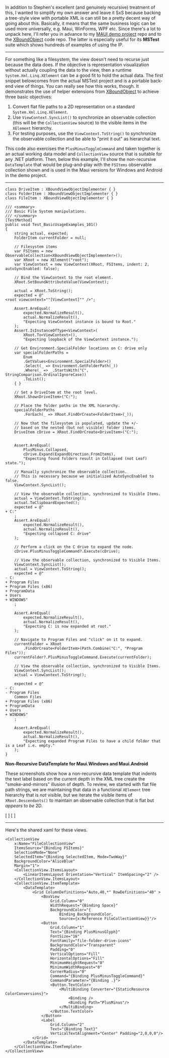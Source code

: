 In addition to Stephen's excellent (and genuinely recursive) treatment of this, I wanted to simplify my own answer and leave it SxS because backing a tree-style view with portable XML is can still be a pretty decent way of going about this. Basically, it means that the same business logic can be used more universally, e.g. Maui, WinForms, WPF etc. Since there's a lot to unpack here, I'll refer you in advance to my [MAUI demo project](https://github.com/IVSoftware/IVSoftware.Demo.CrossPlatform.FilesystemViewer.git) repo and to the [XBoundObject](https://github.com/IVSoftware/IVSoftware.Portable.Xml.Linq.XBoundObject.git) code repo. The latter is especially useful for its **MSTest** suite which shows hundreds of examples of using the IP.
___

For something like a filesystem, the view doesn't need to recurse just because the data does. If the objective is representation visualization without actually coupling the data to the view, then a runtime `System.Xml.Linq.XElement` can be a good fit to hold the actual data. The first snippet belowcomes from the actual MSTest project and is a portable back-end view of things. You can really see how this works, though. It demonstrates the use of helper extensions from [XBoundObject](https://www.nuget.org/packages/IVSoftware.Portable.Xml.Linq.XBoundObject/2.0.0) to achieve three basic objectives:

1. Convert flat file paths to a 2D representation on a standard `System.Xml.Linq.XElement`.
2. Use `ViewContext.SyncList()` to synchronize an observable collection (this will be the `CollectionView` source) to the visible items in the `XElement` hierarchy.
3. For testing purposes, use the `ViewContext.ToString()` to synchronize the observable collection and be able to "print it out" as hierarchal text.

This code also exercises the `PlusMinusToggleCommand` and taken together is an actual working data model and `CollectionView` source that is suitable for any .NET platform. Then, below this example, I'll show the non-recursive `DataTemplate` that would be plug-and-play with the `FSItems` observable collection shown and is used in the Maui versions for Windows and Android in the demo project.

___

```
class DriveItem : XBoundViewObjectImplementer { }
class FolderItem : XBoundViewObjectImplementer { }
class FileItem : XBoundViewObjectImplementer { }

/// <summary>
/// Basic File System manipulations.
/// </summary>
[TestMethod]
public void Test_BasicUsageExamples_101()
{
    string actual, expected;
    FolderItem currentFolder = null;

    // Filesystem items
    var FSItems = new ObservableCollection<XBoundViewObjectImplementer>();
    var XRoot = new XElement("root");
    var ViewContext = new ViewContext(XRoot, FSItems, indent: 2, autoSyncEnabled: false);

    // Bind the ViewContext to the root element.
    XRoot.SetBoundAttributeValue(ViewContext);

    actual = XRoot.ToString();
    expected = @" 
<root viewcontext=""[ViewContext]"" />";

    Assert.AreEqual(
        expected.NormalizeResult(),
        actual.NormalizeResult(),
        "Expecting ViewContext instance is bound to Root."
    );
    Assert.IsInstanceOfType<ViewContext>(
        XRoot.To<ViewContext>(),
        "Expecting loopback of the ViewContext instance.");

    // Get Environment.SpecialFolder locations on C: drive only
    var specialFolderPaths =
        Enum
        .GetValues<Environment.SpecialFolder>()
        .Select(_ => Environment.GetFolderPath(_))
        .Where(_ => _.StartsWith("C", StringComparison.OrdinalIgnoreCase))
        .ToList();
    { }

    // Set a DriveItem at the root level.
    XRoot.Show<DriveItem>("C:");

    // Place the folder paths in the XML hierarchy.
    specialFolderPaths
        .ForEach(_ => XRoot.FindOrCreate<FolderItem>(_));

    // Now that the filesystem is populated, update the +/-
    // based on the nested (but not visible) folder items.
    DriveItem cDrive = XRoot.FindOrCreate<DriveItem>("C:");

        
    Assert.AreEqual(
        PlusMinus.Collapsed,
        cDrive.Expand(ExpandDirection.FromItems),
        "Expecting found folders result in Collapsed (not Leaf) state.");

    // Manually synchronize the observable collection.
    // This is necessary because we initialized AutoSyncEnabled to false.
    ViewContext.SyncList();

    // View the observable collection, synchronized to Visible Items.
    actual = ViewContext.ToString();
    actual.ToClipboardExpected();
    expected = @" 
+ C:"
    ;
    Assert.AreEqual(
        expected.NormalizeResult(),
        actual.NormalizeResult(),
        "Expecting collapsed C: drive"
    );

    // Perform a click on the C drive to expand the node.
    cDrive.PlusMinusToggleCommand?.Execute(cDrive);

    // View the observable collection, synchronized to Visible Items.
    ViewContext.SyncList();
    actual = ViewContext.ToString();
    expected = @" 
- C:
+ Program Files
+ Program Files (x86)
+ ProgramData
+ Users
+ WINDOWS"
    ;

    Assert.AreEqual(
        expected.NormalizeResult(),
        actual.NormalizeResult(),
        "Expecting C: is now expanded at root."
    );

    // Navigate to Program Files and "click" on it to expand.
    currentFolder = XRoot
        .FindOrCreate<FolderItem>(Path.Combine("C:", "Program Files"));
    currentFolder?.PlusMinusToggleCommand.Execute(currentFolder);

    // View the observable collection, synchronized to Visible Items.
    ViewContext.SyncList();
    actual = ViewContext.ToString();

    expected = @" 
- C:
- Program Files
    Common Files
+ Program Files (x86)
+ ProgramData
+ Users
+ WINDOWS"
    ;

    Assert.AreEqual(
        expected.NormalizeResult(),
        actual.NormalizeResult(),
        "Expecting expanded Program Files to have a child folder that is a Leaf i.e. empty."
    );
}
```

**Non-Recursive DataTemplate for Maui.Windows and Maui.Android**


These screenshots show how a non-recursive data template that indents the text label based on the current depth in the XML tree create the "smoke-and-mirrors" illusion of depth. To review, we started with flat file path strings, we are maintaining that data in a functional `XElement` tree hierarchy that is _not_ visible, but we iterate the visible items of `XRoot.Descendants()` to maintain an observable collection that _is_ flat but _appears to be_ 2D.


[ ]    [ ]

___

Here's the shared xaml for these views.

```
<CollectionView 
    x:Name="FileCollectionView" 
    ItemsSource="{Binding FSItems}" 
    SelectionMode="None"
    SelectedItem="{Binding SelectedItem, Mode=TwoWay}"
    BackgroundColor="AliceBlue"
    Margin="1">
    <CollectionView.ItemsLayout>
        <LinearItemsLayout Orientation="Vertical" ItemSpacing="2" />
    </CollectionView.ItemsLayout>
    <CollectionView.ItemTemplate>
        <DataTemplate>
            <Grid ColumnDefinitions="Auto,40,*" RowDefinitions="40" >
                <BoxView 
                    Grid.Column="0" 
                    WidthRequest="{Binding Space}"
                    BackgroundColor="{
                        Binding BackgroundColor, 
                        Source={x:Reference FileCollectionView}}"/>
                <Button 
                    Grid.Column="1" 
                    Text="{Binding PlusMinusGlyph}" 
                    FontSize="16"
                    FontFamily="file-folder-drive-icons"
                    BackgroundColor="Transparent"
                    Padding="0"
                    VerticalOptions="Fill"
                    HorizontalOptions="Fill"
                    MinimumHeightRequest="0"
                    MinimumWidthRequest="0"
                    CornerRadius="0"
                    Command="{Binding PlusMinusToggleCommand}"
                    CommandParameter="{Binding .}">
                    <Button.TextColor>
                        <MultiBinding Converter="{StaticResource ColorConversions}">
                            <Binding />
                            <Binding Path="PlusMinus"/>
                        </MultiBinding>
                    </Button.TextColor>
                </Button>
                <Label 
                    Grid.Column="2"
                    Text="{Binding Text}" 
                    VerticalTextAlignment="Center" Padding="2,0,0,0"/>
            </Grid>
        </DataTemplate>
    </CollectionView.ItemTemplate>
</CollectionView>
```
